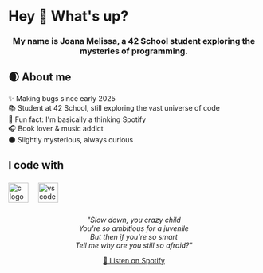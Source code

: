 <h1 align="left">Hey 👋 What's up?</h1>

###

<h3 align="center">My name is Joana Melissa, a 42 School student exploring the mysteries of programming.</h4>

###

<h2 align="left">🌒 About me</h2>

###

<p align="left">✨ Making bugs since early 2025<br>📚 Student at 42 School, still exploring the vast universe of code<br>🎲 Fun fact: I'm basically a thinking Spotify<br>🎧 Book lover & music addict<br>🌑 Slightly mysterious, always curious</p>

###

<h2 align="left">I code with</h2>

###

<div align="left">
  <img src="https://cdn.jsdelivr.net/gh/devicons/devicon/icons/c/c-original.svg" height="40" alt="c logo"  />
  <img width="12" />
  <img src="https://cdn.jsdelivr.net/gh/devicons/devicon/icons/vscode/vscode-original.svg" height="40" alt="vscode logo"  />
</div>

###

<div align="center">
  <p align="center" style="max-width: 500px; font-style: italic;">
    "Slow down, you crazy child<br>
    You're so ambitious for a juvenile<br>
    But then if you're so smart<br>
    Tell me why are you still so afraid?"
  </p>

  <a href="https://open.spotify.com/track/2Qv7q9DrsF3Fh5rC6AewCc" target="_blank">
    🎵 Listen on Spotify
  </a>
</div>
